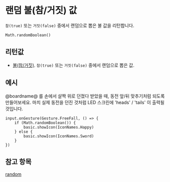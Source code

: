 # 랜덤 불(참/거짓) 값

`참(true)` 또는 `거짓(false)` 중에서 랜덤으로 뽑은 불 값을 리턴합니다.

```sig
Math.randomBoolean()
```

## 리턴값

* [불(참/거짓)](types/boolean). `참(true)` 또는 `거짓(false)` 중에서 랜덤으로 뽑은 값.

## 예시

@boardname@ 를 손에서 살짝 위로 던졌다 받았을 때, 동전 앞/뒤 맞추기처럼 되도록 만들어보세요. 마치 실제 동전을 던진 것처럼 LED 스크린에 'heads' / 'tails' 이 출력될 것입니다.

```blocks
input.onGesture(Gesture.FreeFall, () => {
    if (Math.randomBoolean()) {
        basic.showIcon(IconNames.Happy)
    } else {
        basic.showIcon(IconNames.Sword)
    }
})
```

## 참고 항목

[random](/reference/math/random)